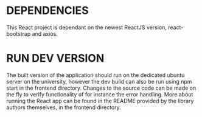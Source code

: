 # DEPENDENCIES

This React project is dependant on the newest ReactJS version, react-bootstrap and axios.

# RUN DEV VERSION

The built version of the application should run on the dedicated ubuntu server on the university, however the dev build can also be run using npm start in the frontend directory. Changes to the source code can be made on the fly to verify functionality of for instance the error handling. More about running the React app can be found in the README provided by the library authors themselves, in the frontend directory.
